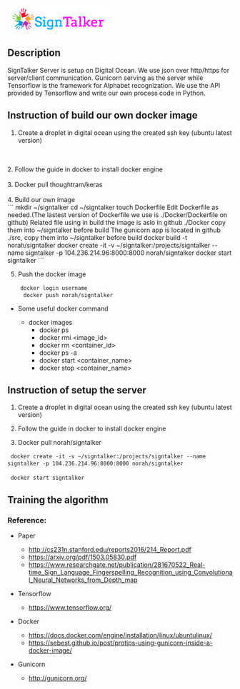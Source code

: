![Alt text](images/signtalkerlogo.png)

## Description
SignTalker Server is setup on Digital Ocean.
We use json over http/https for server/client communication.
Gunicorn serving as the server while Tensorflow is the framework for Alphabet recognization.
We use the API provided by Tensorflow and write our own process code in Python.


## Instruction of build our own docker image
1. Create a droplet in digital ocean using the created ssh key (ubuntu latest version)
<br>
<br>
2. Follow the guide in docker to install docker engine
<br>
<br>
3. Docker pull thoughtram/keras
<br>
<br>
4. Build our own image
<br>
```
     mkdir ~/signtalker
	 cd ~/signtalker
	 touch Dockerfile
	 Edit Dockerfile as needed.(The lastest version of Dockerfile we use is ./Docker/Dockerfile on github)
	 Related file using in build the image is aslo in github ./Docker copy them into ~/signtalker before build
	 The gunicorn app is located in github ./src, copy them into ~/signtalker before build
     docker build -t norah/signtalker 
	 docker create -it -v ~/signtalker:/projects/signtalker --name signtalker -p 104.236.214.96:8000:8000 norah/signtalker
	 docker start signtalker
```

5. Push the docker image
```
   	docker login username
	 docker push norah/signtalker
```
	
- Some useful docker command
   	
   * docker images
	 * docker ps
	 * docker rmi <image_id>
	 * docker rm  <container_id>
	 * docker ps -a
	 * docker start <container_name>
	 * docker stop <container_name>
	


## Instruction of setup the server
1. Create a droplet in digital ocean using the created ssh key (ubuntu latest version)
2. Follow the guide in docker to install docker engine

3. Docker pull norah/signtalker
```
 docker create -it -v ~/signtalker:/projects/signtalker --name signtalker -p 104.236.214.96:8000:8000 norah/signtalker

 docker start signtalker
```

## Training the algorithm 


### Reference:
- Paper
	* http://cs231n.stanford.edu/reports2016/214_Report.pdf
	* https://arxiv.org/pdf/1503.05830.pdf
	* https://www.researchgate.net/publication/281670522_Real-time_Sign_Language_Fingerspelling_Recognition_using_Convolutional_Neural_Networks_from_Depth_map


- Tensorflow
	* https://www.tensorflow.org/

- Docker
	* https://docs.docker.com/engine/installation/linux/ubuntulinux/
	* https://sebest.github.io/post/protips-using-gunicorn-inside-a-docker-image/

- Gunicorn
	* http://gunicorn.org/

  